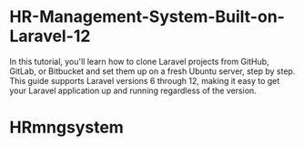 # HR-Management-System-Built-on-Laravel-12
In this tutorial, you'll learn how to clone Laravel projects from GitHub, GitLab, or Bitbucket and set them up on a fresh Ubuntu server, step by step. This guide supports Laravel versions 6 through 12, making it easy to get your Laravel application up and running regardless of the version.
# HRmngsystem
